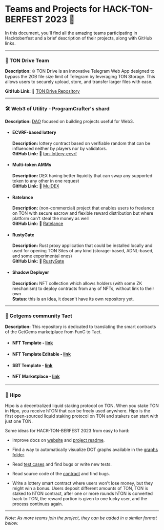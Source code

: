 # Teams and Projects for HACK-TON-BERFEST 2023 🚀

In this document, you'll find all the amazing teams participating in Hacktoberfest and a brief description of their projects, along with GitHub links.

---

### 📁 TON Drive Team

**Description:** 🌐 TON Drive is an innovative Telegram Web App designed to bypass the 2GB file size limit of Telegram by leveraging TON Storage. This allows users to securely upload, store, and transfer larger files with ease.

**GitHub Link:** 🔗 [TON Drive Repository](https://github.com/ton-drive/dapp)

---

### 🛠️ Web3 of Utility - ProgramCrafter's shard

**Description:** [DAO](https://ton.vote/EQC0PkJStZMRZ5J7jSKd22X1pO9g1saLYNA3D6L1TZRs8AHz/about) focused on building projects useful for Web3.

- #### ECVRF-based lottery
  **Description:** lottery contract based on verifiable random that can be influenced neither by players nor by validators.  
  **GitHub Link:** 🔗 [ton-lottery-ecvrf](https://github.com/ProgramCrafter/ton-lottery-ecvrf)

- #### Multi-token AMMs
  **Description:** DEX having better liquidity that can swap any supported token to any other in one request  
  **GitHub Link:** 🔗 [MulDEX](https://github.com/ProgramCrafter/MulDEX)

- #### Ratelance
  **Description:** (non-commercial) project that enables users to freelance on TON with secure escrow and flexible reward distribution but where platform can't steal the money as well  
  **GitHub Link:** 🔗 [Ratelance](https://github.com/ProgramCrafter/ratelance)

- #### RustyGate
  **Description:** Rust proxy application that could be installed locally and used for opening TON Sites of any kind (storage-based, ADNL-based, and some experimental ones)  
  **GitHub Link:** 🔗 [RustyGate](https://github.com/ProgramCrafter/rusty-gate)

- #### Shadow Deployer
  **Description:** NFT collection which allows holders (with some ZK mechanism) to deploy contracts from any of NFTs, without link to their own  
  **Status**: this is an idea, it doesn't have its own repository yet.

---
### 💎 Getgems community Tact
  **Description:** This repository is dedicated to translating the smart contracts of the GetGems marketplace from FunC to Tact.

- #### NFT Template - [link](https://github.com/getgems-community-tact/nft-template-in-tact)
- #### NFT Template Editable - [link](https://github.com/getgems-community-tact/nft-template-editable)
- #### SBT Template - [link](https://github.com/getgems-community-tact/sbt-template)
- #### NFT Marketplace - [link](https://github.com/getgems-community-tact/nft-marketplace)

---
### 🦛 Hipo

Hipo is a decentralized liquid staking protocol on TON. When you stake TON in Hipo, you receive hTON that can be freely used anywhere. Hipo is the first open-sourced liquid staking protocol on TON and stakers can start with just one TON.

Some ideas for HACK-TON-BERFEST 2023 from easy to hard:

- Improve docs on [website](https://hipo.finance) and [project readme](https://github.com/HipoFinance/contract).

- Find a way to automatically visualize DOT graphs available in the [graphs folder](https://github.com/HipoFinance/contract/tree/main/graphs).

- Read [test cases](https://github.com/HipoFinance/contract/tree/main/tests) and find bugs or write new tests.

- Read source code of the [contract](https://github.com/HipoFinance/contract/tree/main/contracts) and find bugs.

- Write a lottery smart contract where users won't lose money, but they might win a bonus. Users deposit different amounts of TON, TON is staked to hTON contract, after one or more rounds hTON is converted back to TON, the reward portion is given to one lucky user, and the process continues again.

---

_Note: As more teams join the project, they can be added in a similar format below._
